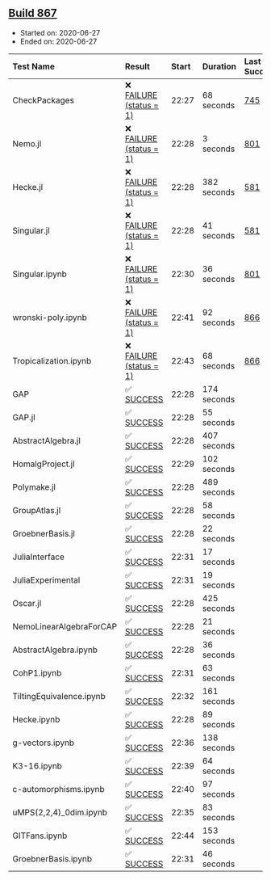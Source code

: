 ## [Build 867](https://oscarci.mathematik.uni-kl.de/job/oscar-julia-1.4/867/)

* Started on: 2020-06-27
* Ended on: 2020-06-27

| Test Name    | Result | Start | Duration | Last Success | First Failure |
|:-------------|:-------|:------|:---------|:-------------|:--------------|
| CheckPackages | ❌ [FAILURE (status = 1)](https://oscarci.mathematik.uni-kl.de/job/oscar-julia-1.4/867/artifact/logs/build-867/CheckPackages.log) | 22:27 | 68 seconds | [745](https://oscarci.mathematik.uni-kl.de/job/oscar-julia-1.4/745/) | [746](https://oscarci.mathematik.uni-kl.de/job/oscar-julia-1.4/746/) |
| Nemo.jl | ❌ [FAILURE (status = 1)](https://oscarci.mathematik.uni-kl.de/job/oscar-julia-1.4/867/artifact/logs/build-867/Nemo.jl.log) | 22:28 | 3 seconds | [801](https://oscarci.mathematik.uni-kl.de/job/oscar-julia-1.4/801/) | [802](https://oscarci.mathematik.uni-kl.de/job/oscar-julia-1.4/802/) |
| Hecke.jl | ❌ [FAILURE (status = 1)](https://oscarci.mathematik.uni-kl.de/job/oscar-julia-1.4/867/artifact/logs/build-867/Hecke.jl.log) | 22:28 | 382 seconds | [581](https://oscarci.mathematik.uni-kl.de/job/oscar-julia-1.4/581/) | [582](https://oscarci.mathematik.uni-kl.de/job/oscar-julia-1.4/582/) |
| Singular.jl | ❌ [FAILURE (status = 1)](https://oscarci.mathematik.uni-kl.de/job/oscar-julia-1.4/867/artifact/logs/build-867/Singular.jl.log) | 22:28 | 41 seconds | [581](https://oscarci.mathematik.uni-kl.de/job/oscar-julia-1.4/581/) | [582](https://oscarci.mathematik.uni-kl.de/job/oscar-julia-1.4/582/) |
| Singular.ipynb | ❌ [FAILURE (status = 1)](https://oscarci.mathematik.uni-kl.de/job/oscar-julia-1.4/867/artifact/logs/build-867/Singular.ipynb.log) | 22:30 | 36 seconds | [801](https://oscarci.mathematik.uni-kl.de/job/oscar-julia-1.4/801/) | [802](https://oscarci.mathematik.uni-kl.de/job/oscar-julia-1.4/802/) |
| wronski-poly.ipynb | ❌ [FAILURE (status = 1)](https://oscarci.mathematik.uni-kl.de/job/oscar-julia-1.4/867/artifact/logs/build-867/wronski-poly.ipynb.log) | 22:41 | 92 seconds | [866](https://oscarci.mathematik.uni-kl.de/job/oscar-julia-1.4/866/) | [867](https://oscarci.mathematik.uni-kl.de/job/oscar-julia-1.4/867/) |
| Tropicalization.ipynb | ❌ [FAILURE (status = 1)](https://oscarci.mathematik.uni-kl.de/job/oscar-julia-1.4/867/artifact/logs/build-867/Tropicalization.ipynb.log) | 22:43 | 68 seconds | [866](https://oscarci.mathematik.uni-kl.de/job/oscar-julia-1.4/866/) | [867](https://oscarci.mathematik.uni-kl.de/job/oscar-julia-1.4/867/) |
| GAP | ✅ [SUCCESS](https://oscarci.mathematik.uni-kl.de/job/oscar-julia-1.4/867/artifact/logs/build-867/GAP.log) | 22:28 | 174 seconds |  |  |
| GAP.jl | ✅ [SUCCESS](https://oscarci.mathematik.uni-kl.de/job/oscar-julia-1.4/867/artifact/logs/build-867/GAP.jl.log) | 22:28 | 55 seconds |  |  |
| AbstractAlgebra.jl | ✅ [SUCCESS](https://oscarci.mathematik.uni-kl.de/job/oscar-julia-1.4/867/artifact/logs/build-867/AbstractAlgebra.jl.log) | 22:28 | 407 seconds |  |  |
| HomalgProject.jl | ✅ [SUCCESS](https://oscarci.mathematik.uni-kl.de/job/oscar-julia-1.4/867/artifact/logs/build-867/HomalgProject.jl.log) | 22:29 | 102 seconds |  |  |
| Polymake.jl | ✅ [SUCCESS](https://oscarci.mathematik.uni-kl.de/job/oscar-julia-1.4/867/artifact/logs/build-867/Polymake.jl.log) | 22:28 | 489 seconds |  |  |
| GroupAtlas.jl | ✅ [SUCCESS](https://oscarci.mathematik.uni-kl.de/job/oscar-julia-1.4/867/artifact/logs/build-867/GroupAtlas.jl.log) | 22:28 | 58 seconds |  |  |
| GroebnerBasis.jl | ✅ [SUCCESS](https://oscarci.mathematik.uni-kl.de/job/oscar-julia-1.4/867/artifact/logs/build-867/GroebnerBasis.jl.log) | 22:28 | 22 seconds |  |  |
| JuliaInterface | ✅ [SUCCESS](https://oscarci.mathematik.uni-kl.de/job/oscar-julia-1.4/867/artifact/logs/build-867/JuliaInterface.log) | 22:31 | 17 seconds |  |  |
| JuliaExperimental | ✅ [SUCCESS](https://oscarci.mathematik.uni-kl.de/job/oscar-julia-1.4/867/artifact/logs/build-867/JuliaExperimental.log) | 22:31 | 19 seconds |  |  |
| Oscar.jl | ✅ [SUCCESS](https://oscarci.mathematik.uni-kl.de/job/oscar-julia-1.4/867/artifact/logs/build-867/Oscar.jl.log) | 22:28 | 425 seconds |  |  |
| NemoLinearAlgebraForCAP | ✅ [SUCCESS](https://oscarci.mathematik.uni-kl.de/job/oscar-julia-1.4/867/artifact/logs/build-867/NemoLinearAlgebraForCAP.log) | 22:28 | 21 seconds |  |  |
| AbstractAlgebra.ipynb | ✅ [SUCCESS](https://oscarci.mathematik.uni-kl.de/job/oscar-julia-1.4/867/artifact/logs/build-867/AbstractAlgebra.ipynb.log) | 22:28 | 36 seconds |  |  |
| CohP1.ipynb | ✅ [SUCCESS](https://oscarci.mathematik.uni-kl.de/job/oscar-julia-1.4/867/artifact/logs/build-867/CohP1.ipynb.log) | 22:31 | 63 seconds |  |  |
| TiltingEquivalence.ipynb | ✅ [SUCCESS](https://oscarci.mathematik.uni-kl.de/job/oscar-julia-1.4/867/artifact/logs/build-867/TiltingEquivalence.ipynb.log) | 22:32 | 161 seconds |  |  |
| Hecke.ipynb | ✅ [SUCCESS](https://oscarci.mathematik.uni-kl.de/job/oscar-julia-1.4/867/artifact/logs/build-867/Hecke.ipynb.log) | 22:28 | 89 seconds |  |  |
| g-vectors.ipynb | ✅ [SUCCESS](https://oscarci.mathematik.uni-kl.de/job/oscar-julia-1.4/867/artifact/logs/build-867/g-vectors.ipynb.log) | 22:36 | 138 seconds |  |  |
| K3-16.ipynb | ✅ [SUCCESS](https://oscarci.mathematik.uni-kl.de/job/oscar-julia-1.4/867/artifact/logs/build-867/K3-16.ipynb.log) | 22:39 | 64 seconds |  |  |
| c-automorphisms.ipynb | ✅ [SUCCESS](https://oscarci.mathematik.uni-kl.de/job/oscar-julia-1.4/867/artifact/logs/build-867/c-automorphisms.ipynb.log) | 22:40 | 97 seconds |  |  |
| uMPS(2,2,4)_0dim.ipynb | ✅ [SUCCESS](https://oscarci.mathematik.uni-kl.de/job/oscar-julia-1.4/867/artifact/logs/build-867/uMPS-2-2-4-_0dim.ipynb.log) | 22:35 | 83 seconds |  |  |
| GITFans.ipynb | ✅ [SUCCESS](https://oscarci.mathematik.uni-kl.de/job/oscar-julia-1.4/867/artifact/logs/build-867/GITFans.ipynb.log) | 22:44 | 153 seconds |  |  |
| GroebnerBasis.ipynb | ✅ [SUCCESS](https://oscarci.mathematik.uni-kl.de/job/oscar-julia-1.4/867/artifact/logs/build-867/GroebnerBasis.ipynb.log) | 22:31 | 46 seconds |  |  |
